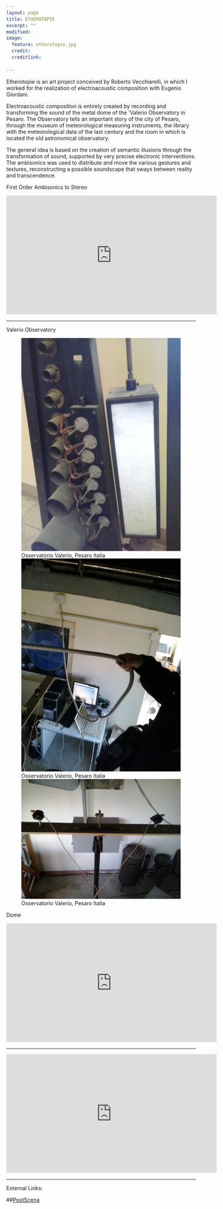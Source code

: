 ```yaml
---
layout: page
title: ETHEROTOPIE
excerpt: ""
modified: 
image:
  feature: etherotopie.jpg
  credit: 
  creditlink: 
  
---
```


Etherotopie is an art project conceived by Roberto Vecchiarelli, in which I worked for the realization of electroacoustic composition with Eugenio Giordani.

Electroacoustic composition is entirely created by recording and transforming the sound of the metal dome of the 'Valerio Observatory in Pesaro. The Observatory tells an important story of the city of Pesaro, through the museum of meteorological measuring instruments, the library with the meteorological data of the last century and the room in which is located the old astronomical observatory.

The general idea is based on the creation of semantic illusions through the transformation of sound, supported by very precise electronic interventions. The ambisonics was used to distribute and move the various gestures and textures, reconstructing a possible soundscape that sways between reality and transcendence.

First Order Ambisonics to Stereo

<iframe width="560" height="315" src="https://www.youtube.com/embed/tQFToiL1jiU" frameborder="0"> </iframe>

---
Valerio Observatory

<figure>
	<img src="/images/photo_ethero/1.jpg" alt="image">
<figcaption>Osservatorio Valerio, Pesaro Italia</figcaption>
	<img src="/images/photo_ethero/2.jpg" alt="image">
<figcaption>Osservatorio Valerio, Pesaro Italia</figcaption>
	<img src="/images/photo_ethero/3.jpg" alt="image">
<figcaption>Osservatorio Valerio, Pesaro Italia</figcaption>
</figure>

Dome

<iframe width="560" height="315" src="https://www.youtube.com/embed/Gd-bahrTreE" frameborder="0" allowfullscreen></iframe>

---

<iframe width="560" height="315" src="https://www.youtube.com/embed/m1zZTQ2-UfY" frameborder="0" allowfullscreen></iframe>

---

External Links:

##[PostScena](http://postscena.net/tag/anthony-di-furia/ ) 
